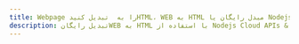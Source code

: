 ---title: Webpage را به  تبدیل کنیدHTML، WEB به HTML مبدل رایگان یا Nodejs SDKdescription: تبدیل رایگانWEB به HTML با استفاده از Nodejs Cloud APIs & SDK همچنین اسناد PDF را در Cloud ایجاد، ویرایش و رندر کنید.---